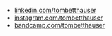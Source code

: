 * [linkedin.com/tombetthauser](https://www.linkedin.com/in/tombetthauser/)
* [instagram.com/tombetthauser](http://instagram.com/tombetthauser/)
* [bandcamp.com/tombetthauser](http://tombetthauser.bandcamp.com/)

<!-- [artslackernews.herokuapp.com](artslackernews.herokuapp.com/) -->
